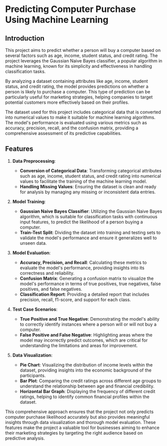 # Predicting Computer Purchase Using Machine Learning

## Introduction

This project aims to predict whether a person will buy a computer based on several factors such as age, income, student status, and credit rating. The project leverages the Gaussian Naive Bayes classifier, a popular algorithm in machine learning, known for its simplicity and effectiveness in handling classification tasks.

By analyzing a dataset containing attributes like age, income, student status, and credit rating, the model provides predictions on whether a person is likely to purchase a computer. This type of prediction can be particularly useful for marketing strategies, helping companies to target potential customers more effectively based on their profiles.

The dataset used for this project includes categorical data that is converted into numerical values to make it suitable for machine learning algorithms. The model's performance is evaluated using various metrics such as accuracy, precision, recall, and the confusion matrix, providing a comprehensive assessment of its predictive capabilities.

## Features

1. **Data Preprocessing**:
   - **Conversion of Categorical Data**: Transforming categorical attributes such as age, income, student status, and credit rating into numerical values to facilitate the training of the machine learning model.
   - **Handling Missing Values**: Ensuring the dataset is clean and ready for analysis by managing any missing or inconsistent data entries.

2. **Model Training**:
   - **Gaussian Naive Bayes Classifier**: Utilizing the Gaussian Naive Bayes algorithm, which is suitable for classification tasks with continuous input features, to predict the likelihood of a person buying a computer.
   - **Train-Test Split**: Dividing the dataset into training and testing sets to validate the model's performance and ensure it generalizes well to unseen data.

3. **Model Evaluation**:
   - **Accuracy, Precision, and Recall**: Calculating these metrics to evaluate the model's performance, providing insights into its correctness and reliability.
   - **Confusion Matrix**: Generating a confusion matrix to visualize the model's performance in terms of true positives, true negatives, false positives, and false negatives.
   - **Classification Report**: Providing a detailed report that includes precision, recall, f1-score, and support for each class.

4. **Test Case Scenarios**:
   - **True Positive and True Negative**: Demonstrating the model's ability to correctly identify instances where a person will or will not buy a computer.
   - **False Positive and False Negative**: Highlighting areas where the model may incorrectly predict outcomes, which are critical for understanding the limitations and areas for improvement.

5. **Data Visualization**:
   - **Pie Chart**: Visualizing the distribution of income levels within the dataset, providing insights into the economic background of the participants.
   - **Bar Plot**: Comparing the credit ratings across different age groups to understand the relationship between age and financial credibility.
   - **Horizontal Bar Graph**: Displaying the frequency of different credit ratings, helping to identify common financial profiles within the dataset.

This comprehensive approach ensures that the project not only predicts computer purchase likelihood accurately but also provides meaningful insights through data visualization and thorough model evaluation. These features make the project a valuable tool for businesses aiming to enhance their marketing strategies by targeting the right audience based on predictive analysis.
